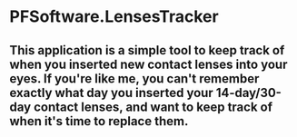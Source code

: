 # PFSoftware.LensesTracker

## This application is a simple tool to keep track of when you inserted new contact lenses into your eyes. If you're like me, you can't remember exactly what day you inserted your 14-day/30-day contact lenses, and want to keep track of when it's time to replace them.